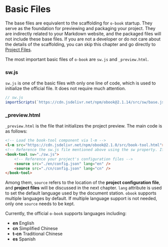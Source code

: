 # Basic Files

The base files are equivalent to the scaffolding for `o-book` startup. They serve as the foundation for previewing and packaging your project. They are indirectly related to your Markdown website, and the packaged files will not include these base files. If you are not a developer or do not care about the details of the scaffolding, you can skip this chapter and go directly to [Project Files](./project-docs.md).

The most important basic files of `o-book` are `sw.js` and `_preview.html`.

### sw.js

`sw.js` is one of the basic files with only one line of code, which is used to initialize the official file. It does not require much attention.

```javascript
// sw.js
importScripts(`https://cdn.jsdelivr.net/npm/obook@2.1.14/src/sw/base.js`);
```

### _preview.html

`_preview.html` is the file that initializes the project preview. The main code is as follows:

```html
<!-- Load the book-tool component via l-m -->
<l-m src="https://cdn.jsdelivr.net/npm/obook@2.1.0/src/book-tool.html"></l-m>
<!-- Reference the sw.js file mentioned above using the sw property. If the name of sw.js is changed, it should be updated here as well. -->
<book-tool sw="./sw.js">
    <!-- Reference your project's configuration files -->
    <source src="./en/config.json" lang="en" />
    <source src="./cn/config.json" lang="cn" />
</book-tool>
```

Among them, `source` refers to the location of the **project configuration file**, and **project files** will be discussed in the next chapter. `lang` attribute is used to set the default language used by the document station. `obook` supports multiple languages by default. If multiple language support is not needed, only one `source` needs to be kept.

Currently, the official `o-book` supports languages including:

- **en** English
- **cn** Simplified Chinese
- **t-cn** Traditional Chinese
- **es** Spanish


